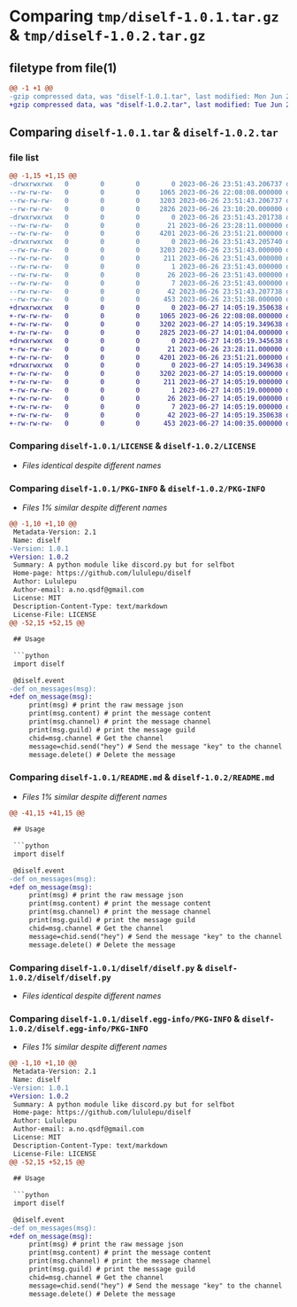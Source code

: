 # Comparing `tmp/diself-1.0.1.tar.gz` & `tmp/diself-1.0.2.tar.gz`

## filetype from file(1)

```diff
@@ -1 +1 @@
-gzip compressed data, was "diself-1.0.1.tar", last modified: Mon Jun 26 23:51:43 2023, max compression
+gzip compressed data, was "diself-1.0.2.tar", last modified: Tue Jun 27 14:05:19 2023, max compression
```

## Comparing `diself-1.0.1.tar` & `diself-1.0.2.tar`

### file list

```diff
@@ -1,15 +1,15 @@
-drwxrwxrwx   0        0        0        0 2023-06-26 23:51:43.206737 diself-1.0.1/
--rw-rw-rw-   0        0        0     1065 2023-06-26 22:08:08.000000 diself-1.0.1/LICENSE
--rw-rw-rw-   0        0        0     3203 2023-06-26 23:51:43.206737 diself-1.0.1/PKG-INFO
--rw-rw-rw-   0        0        0     2826 2023-06-26 23:10:20.000000 diself-1.0.1/README.md
-drwxrwxrwx   0        0        0        0 2023-06-26 23:51:43.201738 diself-1.0.1/diself/
--rw-rw-rw-   0        0        0       21 2023-06-26 23:28:11.000000 diself-1.0.1/diself/__init__.py
--rw-rw-rw-   0        0        0     4201 2023-06-26 23:51:21.000000 diself-1.0.1/diself/diself.py
-drwxrwxrwx   0        0        0        0 2023-06-26 23:51:43.205740 diself-1.0.1/diself.egg-info/
--rw-rw-rw-   0        0        0     3203 2023-06-26 23:51:43.000000 diself-1.0.1/diself.egg-info/PKG-INFO
--rw-rw-rw-   0        0        0      211 2023-06-26 23:51:43.000000 diself-1.0.1/diself.egg-info/SOURCES.txt
--rw-rw-rw-   0        0        0        1 2023-06-26 23:51:43.000000 diself-1.0.1/diself.egg-info/dependency_links.txt
--rw-rw-rw-   0        0        0       26 2023-06-26 23:51:43.000000 diself-1.0.1/diself.egg-info/requires.txt
--rw-rw-rw-   0        0        0        7 2023-06-26 23:51:43.000000 diself-1.0.1/diself.egg-info/top_level.txt
--rw-rw-rw-   0        0        0       42 2023-06-26 23:51:43.207738 diself-1.0.1/setup.cfg
--rw-rw-rw-   0        0        0      453 2023-06-26 23:51:38.000000 diself-1.0.1/setup.py
+drwxrwxrwx   0        0        0        0 2023-06-27 14:05:19.350638 diself-1.0.2/
+-rw-rw-rw-   0        0        0     1065 2023-06-26 22:08:08.000000 diself-1.0.2/LICENSE
+-rw-rw-rw-   0        0        0     3202 2023-06-27 14:05:19.349638 diself-1.0.2/PKG-INFO
+-rw-rw-rw-   0        0        0     2825 2023-06-27 14:01:04.000000 diself-1.0.2/README.md
+drwxrwxrwx   0        0        0        0 2023-06-27 14:05:19.345638 diself-1.0.2/diself/
+-rw-rw-rw-   0        0        0       21 2023-06-26 23:28:11.000000 diself-1.0.2/diself/__init__.py
+-rw-rw-rw-   0        0        0     4201 2023-06-26 23:51:21.000000 diself-1.0.2/diself/diself.py
+drwxrwxrwx   0        0        0        0 2023-06-27 14:05:19.349638 diself-1.0.2/diself.egg-info/
+-rw-rw-rw-   0        0        0     3202 2023-06-27 14:05:19.000000 diself-1.0.2/diself.egg-info/PKG-INFO
+-rw-rw-rw-   0        0        0      211 2023-06-27 14:05:19.000000 diself-1.0.2/diself.egg-info/SOURCES.txt
+-rw-rw-rw-   0        0        0        1 2023-06-27 14:05:19.000000 diself-1.0.2/diself.egg-info/dependency_links.txt
+-rw-rw-rw-   0        0        0       26 2023-06-27 14:05:19.000000 diself-1.0.2/diself.egg-info/requires.txt
+-rw-rw-rw-   0        0        0        7 2023-06-27 14:05:19.000000 diself-1.0.2/diself.egg-info/top_level.txt
+-rw-rw-rw-   0        0        0       42 2023-06-27 14:05:19.350638 diself-1.0.2/setup.cfg
+-rw-rw-rw-   0        0        0      453 2023-06-27 14:00:35.000000 diself-1.0.2/setup.py
```

### Comparing `diself-1.0.1/LICENSE` & `diself-1.0.2/LICENSE`

 * *Files identical despite different names*

### Comparing `diself-1.0.1/PKG-INFO` & `diself-1.0.2/PKG-INFO`

 * *Files 1% similar despite different names*

```diff
@@ -1,10 +1,10 @@
 Metadata-Version: 2.1
 Name: diself
-Version: 1.0.1
+Version: 1.0.2
 Summary: A python module like discord.py but for selfbot
 Home-page: https://github.com/lululepu/diself
 Author: Lululepu
 Author-email: a.no.qsdf@gmail.com
 License: MIT
 Description-Content-Type: text/markdown
 License-File: LICENSE
@@ -52,15 +52,15 @@
 
 ## Usage
 
 ```python
 import diself
 
 @diself.event
-def on_messages(msg):
+def on_message(msg):
     print(msg) # print the raw message json
     print(msg.content) # print the message content
     print(msg.channel) # print the message channel
     print(msg.guild) # print the message guild
     chid=msg.channel # Get the channel
     message=chid.send("hey") # Send the message "key" to the channel
     message.delete() # Delete the message
```

### Comparing `diself-1.0.1/README.md` & `diself-1.0.2/README.md`

 * *Files 1% similar despite different names*

```diff
@@ -41,15 +41,15 @@
 
 ## Usage
 
 ```python
 import diself
 
 @diself.event
-def on_messages(msg):
+def on_message(msg):
     print(msg) # print the raw message json
     print(msg.content) # print the message content
     print(msg.channel) # print the message channel
     print(msg.guild) # print the message guild
     chid=msg.channel # Get the channel
     message=chid.send("hey") # Send the message "key" to the channel
     message.delete() # Delete the message
```

### Comparing `diself-1.0.1/diself/diself.py` & `diself-1.0.2/diself/diself.py`

 * *Files identical despite different names*

### Comparing `diself-1.0.1/diself.egg-info/PKG-INFO` & `diself-1.0.2/diself.egg-info/PKG-INFO`

 * *Files 1% similar despite different names*

```diff
@@ -1,10 +1,10 @@
 Metadata-Version: 2.1
 Name: diself
-Version: 1.0.1
+Version: 1.0.2
 Summary: A python module like discord.py but for selfbot
 Home-page: https://github.com/lululepu/diself
 Author: Lululepu
 Author-email: a.no.qsdf@gmail.com
 License: MIT
 Description-Content-Type: text/markdown
 License-File: LICENSE
@@ -52,15 +52,15 @@
 
 ## Usage
 
 ```python
 import diself
 
 @diself.event
-def on_messages(msg):
+def on_message(msg):
     print(msg) # print the raw message json
     print(msg.content) # print the message content
     print(msg.channel) # print the message channel
     print(msg.guild) # print the message guild
     chid=msg.channel # Get the channel
     message=chid.send("hey") # Send the message "key" to the channel
     message.delete() # Delete the message
```

